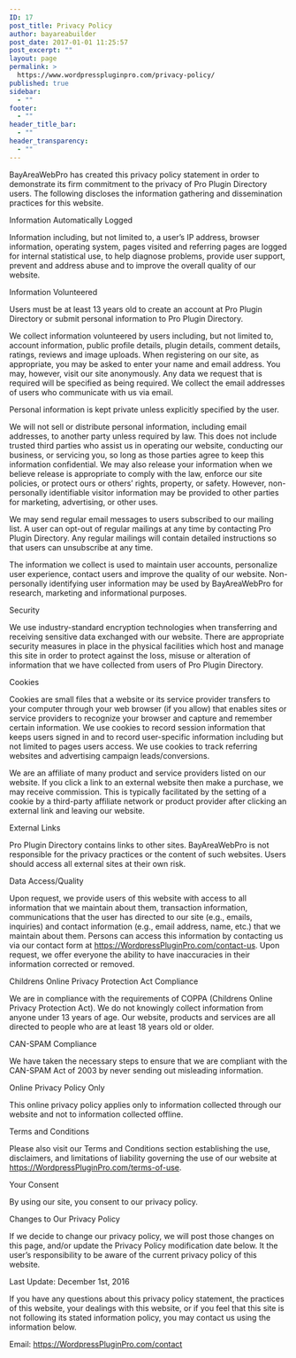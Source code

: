 ```yaml
---
ID: 17
post_title: Privacy Policy
author: bayareabuilder
post_date: 2017-01-01 11:25:57
post_excerpt: ""
layout: page
permalink: >
  https://www.wordpresspluginpro.com/privacy-policy/
published: true
sidebar:
  - ""
footer:
  - ""
header_title_bar:
  - ""
header_transparency:
  - ""
---
```

BayAreaWebPro has created this privacy policy statement in order to demonstrate its firm commitment to the privacy of Pro Plugin Directory users. The following discloses the information gathering and dissemination practices for this website.

Information Automatically Logged

Information including, but not limited to, a user’s IP address, browser information, operating system, pages visited and referring pages are logged for internal statistical use, to help diagnose problems, provide user support, prevent and address abuse and to improve the overall quality of our website.

Information Volunteered

Users must be at least 13 years old to create an account at Pro Plugin Directory or submit personal information to Pro Plugin Directory.

We collect information volunteered by users including, but not limited to, account information, public profile details, plugin details, comment details, ratings, reviews and image uploads. When registering on our site, as appropriate, you may be asked to enter your name and email address. You may, however, visit our site anonymously. Any data we request that is required will be specified as being required. We collect the email addresses of users who communicate with us via email.

Personal information is kept private unless explicitly specified by the user.

We will not sell or distribute personal information, including email addresses, to another party unless required by law. This does not include trusted third parties who assist us in operating our website, conducting our business, or servicing you, so long as those parties agree to keep this information confidential. We may also release your information when we believe release is appropriate to comply with the law, enforce our site policies, or protect ours or others’ rights, property, or safety. However, non-personally identifiable visitor information may be provided to other parties for marketing, advertising, or other uses.

We may send regular email messages to users subscribed to our mailing list. A user can opt-out of regular mailings at any time by contacting Pro Plugin Directory. Any regular mailings will contain detailed instructions so that users can unsubscribe at any time.

The information we collect is used to maintain user accounts, personalize user experience, contact users and improve the quality of our website. Non-personally identifying user information may be used by BayAreaWebPro for research, marketing and informational purposes.

Security

We use industry-standard encryption technologies when transferring and receiving sensitive data exchanged with our website. There are appropriate security measures in place in the physical facilities which host and manage this site in order to protect against the loss, misuse or alteration of information that we have collected from users of Pro Plugin Directory.

Cookies

Cookies are small files that a website or its service provider transfers to your computer through your web browser (if you allow) that enables sites or service providers to recognize your browser and capture and remember certain information. We use cookies to record session information that keeps users signed in and to record user-specific information including but not limited to pages users access. We use cookies to track referring websites and advertising campaign leads/conversions.

We are an affiliate of many product and service providers listed on our website. If you click a link to an external website then make a purchase, we may receive commission. This is typically facilitated by the setting of a cookie by a third-party affiliate network or product provider after clicking an external link and leaving our website.

External Links

Pro Plugin Directory contains links to other sites. BayAreaWebPro is not responsible for the privacy practices or the content of such websites. Users should access all external sites at their own risk.

Data Access/Quality

Upon request, we provide users of this website with access to all information that we maintain about them, transaction information, communications that the user has directed to our site (e.g., emails, inquiries) and contact information (e.g., email address, name, etc.) that we maintain about them. Persons can access this information by contacting us via our contact form at https://WordpressPluginPro.com/contact-us. Upon request, we offer everyone the ability to have inaccuracies in their information corrected or removed.

Childrens Online Privacy Protection Act Compliance

We are in compliance with the requirements of COPPA (Childrens Online Privacy Protection Act). We do not knowingly collect information from anyone under 13 years of age. Our website, products and services are all directed to people who are at least 18 years old or older.

CAN-SPAM Compliance

We have taken the necessary steps to ensure that we are compliant with the CAN-SPAM Act of 2003 by never sending out misleading information.

Online Privacy Policy Only

This online privacy policy applies only to information collected through our website and not to information collected offline.

Terms and Conditions

Please also visit our Terms and Conditions section establishing the use, disclaimers, and limitations of liability governing the use of our website at https://WordpressPluginPro.com/terms-of-use.

Your Consent

By using our site, you consent to our privacy policy.

Changes to Our Privacy Policy

If we decide to change our privacy policy, we will post those changes on this page, and/or update the Privacy Policy modification date below. It the user’s responsibility to be aware of the current privacy policy of this website.

Last Update: December 1st, 2016

If you have any questions about this privacy policy statement, the practices of this website, your dealings with this website, or if you feel that this site is not following its stated information policy, you may contact us using the information below.

Email: https://WordpressPluginPro.com/contact